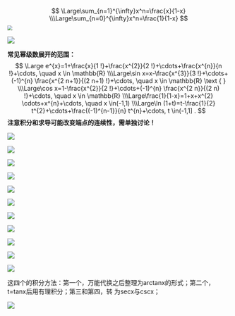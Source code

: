 
$$
\Large\sum_{n=1}^{\infty}x^n=\frac{x}{1-x} 
\\\Large\sum_{n=0}^{\infty}x^n=\frac{1}{1-x}
$$
<img src="https://pic.imgdb.cn/item/60c618c9844ef46bb2ddc7e8.jpg" style="zoom:67%;" />

![](https://pic.imgdb.cn/item/60c618ee844ef46bb2e0e365.jpg)

**常见幂级数展开的范围：**
$$
\Large e^{x}=1+\frac{x}{1 !}+\frac{x^{2}}{2 !}+\cdots+\frac{x^{n}}{n !}+\cdots, \quad x \in \mathbb{R} 
\\\Large\sin x=x-\frac{x^{3}}{3 !}+\cdots+(-1)^{n} \frac{x^{2 n+1}}{(2 n+1) !}+\cdots, \quad x \in \mathbb{R}  \text { }
\\\Large\cos x=1-\frac{x^{2}}{2 !}+\cdots+(-1)^{n} \frac{x^{2 n}}{(2 n) !}+\cdots, \quad x \in \mathbb{R}
\\\Large\frac{1}{1-x}=1+x+x^{2} \cdots+x^{n}+\cdots, \quad x \in(-1,1)
\\\Large\ln (1+t)=t-\frac{1}{2} t^{2}+\cdots+\frac{(-1)^{n-1}}{n} t^{n}+\cdots, t \in(-1,1] .
$$
**注意积分和求导可能改变端点的连续性，需单独讨论！**

![](https://pic.imgdb.cn/item/60c692bc844ef46bb22d2ecd.jpg)

![](https://pic.imgdb.cn/item/60c692d1844ef46bb22e2e8a.jpg)

![](https://pic.imgdb.cn/item/60c692ea844ef46bb22f5a68.jpg)

![](https://pic.imgdb.cn/item/60c692f7844ef46bb22ff853.jpg)

![](https://pic.imgdb.cn/item/60c6930e844ef46bb230ff75.jpg)

![](https://pic.imgdb.cn/item/60c69323844ef46bb231f254.jpg)

![](https://pic.imgdb.cn/item/60c69330844ef46bb23297d3.jpg)

![](https://pic.imgdb.cn/item/60c6933b844ef46bb2331e25.jpg)

![](https://pic.imgdb.cn/item/60c6935d844ef46bb234d576.jpg)

![](https://pic.imgdb.cn/item/60c69374844ef46bb235e6b5.jpg)

![](https://pic.imgdb.cn/item/60c69398844ef46bb2378be5.jpg)

这四个的积分方法：第一个，万能代换之后整理为arctanx的形式；第二个，t=tanx后用有理积分；第三和第四，转	为secx与cscx；

![](https://pic.imgdb.cn/item/60c693a3844ef46bb2381143.jpg)